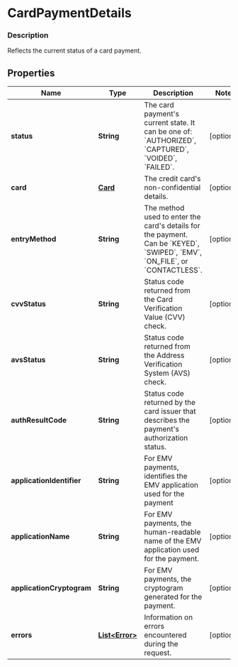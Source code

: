 
# CardPaymentDetails

### Description

Reflects the current status of a card payment.

## Properties
Name | Type | Description | Notes
------------ | ------------- | ------------- | -------------
**status** | **String** | The card payment&#39;s current state. It can be one of: &#x60;AUTHORIZED&#x60;, &#x60;CAPTURED&#x60;, &#x60;VOIDED&#x60;, &#x60;FAILED&#x60;. |  [optional]
**card** | [**Card**](Card.md) | The credit card&#39;s non-confidential details. |  [optional]
**entryMethod** | **String** | The method used to enter the card&#39;s details for the payment.  Can be &#x60;KEYED&#x60;, &#x60;SWIPED&#x60;, &#x60;EMV&#x60;, &#x60;ON_FILE&#x60;, or &#x60;CONTACTLESS&#x60;. |  [optional]
**cvvStatus** | **String** | Status code returned from the Card Verification Value (CVV) check. |  [optional]
**avsStatus** | **String** | Status code returned from the Address Verification System (AVS) check. |  [optional]
**authResultCode** | **String** | Status code returned by the card issuer that describes the payment&#39;s authorization status. |  [optional]
**applicationIdentifier** | **String** | For EMV payments, identifies the EMV application used for the payment |  [optional]
**applicationName** | **String** | For EMV payments, the human-readable name of the EMV application used for the payment. |  [optional]
**applicationCryptogram** | **String** | For EMV payments, the cryptogram generated for the payment. |  [optional]
**errors** | [**List&lt;Error&gt;**](Error.md) | Information on errors encountered during the request. |  [optional]



